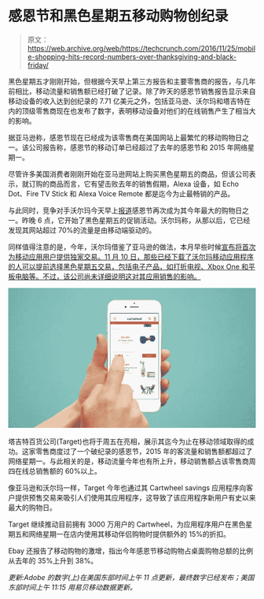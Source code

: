 # 感恩节和黑色星期五移动购物创纪录 

> 原文：<https://web.archive.org/web/https://techcrunch.com/2016/11/25/mobile-shopping-hits-record-numbers-over-thanksgiving-and-black-friday/>

黑色星期五才刚刚开始，但根据今天早上第三方报告和主要零售商的报告，与几年前相比，移动流量和销售额已经打破了记录。除了昨天的感恩节销售报告显示来自移动设备的收入达到创纪录的 7.71 亿美元之外，包括亚马逊、沃尔玛和塔吉特在内的顶级零售商现在也发布了数字，表明移动设备对他们的在线销售产生了相当大的影响。

据亚马逊称，感恩节现在已经成为该零售商在美国网站上最繁忙的移动购物日之一。该公司报告称，感恩节的移动订单已经超过了去年的感恩节和 2015 年网络星期一。

尽管许多美国消费者刚刚开始在亚马逊网站上购买黑色星期五的商品，但该公司表示，就订购的商品而言，它有望击败去年的销售假期，Alexa 设备，如 Echo Dot、Fire TV Stick 和 Alexa Voice Remote 都是迄今为止最畅销的产品。

与此同时，竞争对手沃尔玛今天早上[报道](https://web.archive.org/web/20221225115144/http://news.walmart.com/2016/11/25/walmart-delivers-deals-availability-and-simplicity-on-black-friday)感恩节再次成为其今年最大的购物日之一。昨晚 6 点，它开始了黑色星期五的促销活动。沃尔玛称，从那以后，它已经发现其网站超过 70%的流量是由移动端驱动的。

同样值得注意的是，今年，沃尔玛借鉴了亚马逊的做法，本月早些时候[宣布将首次为移动应用用户提供独家交易。11 月 10 日，那些已经下载了沃尔玛移动应用程序的人可以提前选择黑色星期五交易，包括电子产品，如打折电视、Xbox One 和平板电脑等。不过，该公司尚未详细说明这对其应用销售的影响。](https://web.archive.org/web/20221225115144/http://news.walmart.com/2016/11/10/walmart-unveils-black-friday-2016-plans-great-deals-more-availability)

![cartwheel-hand](img/655de8ffaf34c52eefb56fcfed4cd3cb.png)

塔吉特百货公司(Target)也将于周五在亮相，展示其迄今为止在移动领域取得的成功。这家零售商度过了一个破纪录的感恩节，2015 年的客流量和销售额都超过了网络星期一。与此相关的是，移动流量今年也有所上升，移动销售额占该零售商周四在线总销售额的 60%以上。

像亚马逊和沃尔玛一样，Target 今年也通过其 Cartwheel savings 应用程序向客户提供预售交易来吸引人们使用其应用程序，这导致了该应用程序新用户有史以来最大的购物日。

Target 继续推动目前拥有 3000 万用户的 Cartwheel，为应用程序用户在黑色星期五和网络星期一在店内使用其移动伴侣购物时提供额外的 15%的折扣。

Ebay 还报告了移动购物的激增，指出今年感恩节移动购物占桌面购物总额的比例从去年的 35%上升到 38%。

*更新:Adobe 的数字(上)在美国东部时间上午 11 点更新，最终数字已经发布；美国东部时间上午 11:15 用易贝移动数据更新。*